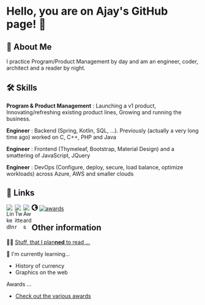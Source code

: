 
# Hello, you are on Ajay's GitHub page! 👋


## 🚀 About Me
I practice Program/Product Management by day and am an engineer, coder, architect and a reader by night.


## 🛠 Skills
**Program & Product Management** :  Launching a v1 product,  Innovating/refreshing existing product lines, Growing and running the business.

**Engineer** : Backend (Spring, Kotlin, SQL, ...).   Previously (actually a very long time ago) worked on C, C++, PHP and Java

**Engineer** : Frontend (Thymeleaf, Bootstrap, Material Design) and a smattering of JavaScript, JQuery

**Engineer** : DevOps  (Configure, deploy, secure, load balance, optimize workloads) across Azure, AWS and smaller clouds



## 🔗 Links
[![portfolio](https://raw.githubusercontent.com/iconic/open-iconic/master/svg/globe.svg)](https://www.github.com/ajaycode/interests)
[<img align="left" alt="LinkedIn" width="22px" src="https://cdn.jsdelivr.net/npm/simple-icons@v3/icons/linkedin.svg" />][linkedin]
[<img align="left" alt="Twitter" width="22px" src="https://cdn.jsdelivr.net/npm/simple-icons@v3/icons/twitter.svg" />][twitter]
[<img align="left" alt="Awards" width="22px" src="https://cdn.jsdelivr.net/npm/bootstrap-icons@1.7.2/icons/award.svg" />][awards]
[![awards](https://commons.wikimedia.org/wiki/File:Trophy_Flat_Icon.svg)](https://www.gummadi.net/ajay_interests)


## Other information
👩‍💻 [Stuff, that I plan**ned** to read ...](https://github.com/ajaycode/interests/blob/master/interests.md)

🧠 I'm currently learning...
- History of currency
- Graphics on the web

Awards ...
- [Check out the various awards](https://www.gummadi.net/ajay_interests)

<!---
👯‍♀️ I'm looking to collaborate on...

💬 Ask me about...

📫 How to reach me...

😄 Pronouns...

⚡️ Fun fact...
-->
<!---
## Screenshots

![App Screenshot](https://via.placeholder.com/468x300?text=App+Screenshot+Here)
-->

[linkedin]: https://www.linkedin.com/in/ajaygummadi
[twitter]: https://twitter.com/ajay_innovate
[awards]: https://www.gummadi.net/ajay_interests
